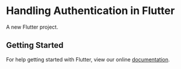 # Handling Authentication in Flutter 

A new Flutter project.

## Getting Started

For help getting started with Flutter, view our online
[documentation](https://flutter.io/).
